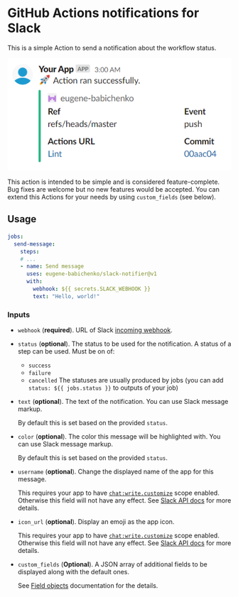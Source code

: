 # GitHub Actions notifications for Slack

This is a simple Action to send a notification about the workflow status.

![Sample message](/docs/sample-message.png)

This action is intended to be simple and is considered feature-complete. Bug
fixes are welcome but no new features would be accepted. You can extend this
Actions for your needs by using `custom_fields` (see below).

## Usage

```yaml
jobs:
  send-message:
    steps:
    # ...
    - name: Send message
      uses: eugene-babichenko/slack-notifier@v1
      with:
        webhook: ${{ secrets.SLACK_WEBHOOK }}
        text: "Hello, world!"
```

### Inputs

- `webhook` (**required**). URL of Slack [incoming webhook][webhooks].

- `status` (**optional**). The status to be used for the notification. A status
  of a step can be used. Must be on of:
  - `success`
  - `failure`
  - `cancelled`
  The statuses are usually produced by jobs (you can add
  `status: ${{ jobs.status }}` to outputs of your job)


- `text` (**optional**). The text of the notification. You can use Slack
  message markup.

  By default this is set based on the provided `status`.

- `color` (**optional**). The color this message will be highlighted with. You
  can use Slack message markup.

  By default this is set based on the provided `status`.

- `username` (**optional**). Change the displayed name of the app for this
  message.

  This requires your app to have [`chat:write.customize`][write-customize]
  scope enabled. Otherwise this field will not have any effect. See
  [Slack API docs][impersonation] for more details.

- `icon_url` (**optional**). Display an emoji as the app icon.

  This requires your app to have [`chat:write.customize`][write-customize]
  scope enabled. Otherwise this field will not have any effect. See
  [Slack API docs][impersonation] for more details.

- `custom_fields` (**Optional**). A JSON array of additional fields to be
  displayed along with the default ones.

  See [Field objects][field-objects] documentation for the details.

[webhooks]: https://api.slack.com/messaging/webhooks
[write-customize]: https://api.slack.com/scopes/chat:write.customize
[impersonation]: https://api.slack.com/messaging/sending#impersonation
[field-objects]: https://api.slack.com/reference/messaging/attachments#field_objects
